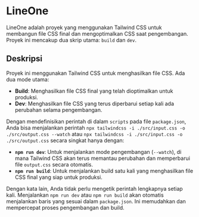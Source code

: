 # LineOne

LineOne adalah proyek yang menggunakan Tailwind CSS untuk membangun file CSS final dan mengoptimalkan CSS saat pengembangan. Proyek ini mencakup dua skrip utama: `build` dan `dev`.

## Deskripsi

Proyek ini menggunakan Tailwind CSS untuk menghasilkan file CSS. Ada dua mode utama:

- **Build**: Menghasilkan file CSS final yang telah dioptimalkan untuk produksi.
- **Dev**: Menghasilkan file CSS yang terus diperbarui setiap kali ada perubahan selama pengembangan.

Dengan mendefinisikan perintah di dalam `scripts` pada file `package.json`, Anda bisa menjalankan perintah `npx tailwindcss -i ./src/input.css -o ./src/output.css --watch` atau `npx tailwindcss -i ./src/input.css -o ./src/output.css` secara singkat hanya dengan:

- **`npm run dev`**: Untuk menjalankan mode pengembangan (`--watch`), di mana Tailwind CSS akan terus memantau perubahan dan memperbarui file `output.css` secara otomatis.
- **`npm run build`**: Untuk menjalankan build satu kali yang menghasilkan file CSS final yang siap untuk produksi.

Dengan kata lain, Anda tidak perlu mengetik perintah lengkapnya setiap kali. Menjalankan `npm run dev` atau `npm run build` akan otomatis menjalankan baris yang sesuai dalam `package.json`. Ini memudahkan dan mempercepat proses pengembangan dan build.
